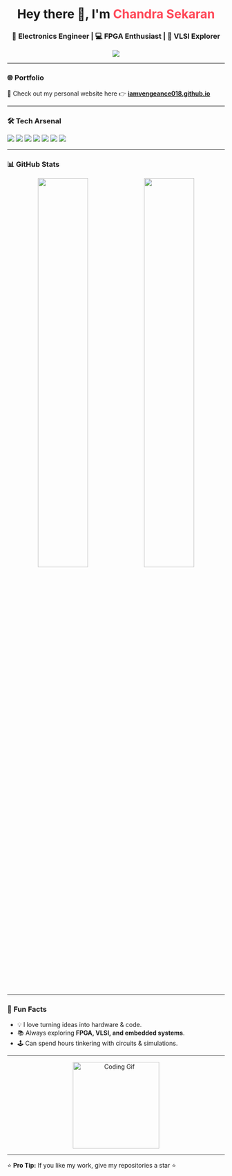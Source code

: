 <!-- Profile README for iamvengeance018 -->

<h1 align="center">Hey there 👋, I'm <span style="color:#ff4757">Chandra Sekaran</span></h1>
<h3 align="center">🚀 Electronics Engineer | 💻 FPGA Enthusiast | 🔬 VLSI Explorer</h3>

<p align="center">
  <img src="https://readme-typing-svg.herokuapp.com?font=Fira+Code&size=24&pause=1000&color=FF5733&center=true&vCenter=true&width=500&lines=Welcome+to+my+GitHub!;FPGA+%7C+VLSI+%7C+Embedded+Systems;Always+learning+new+things!">
</p>

---

### 🌐 **Portfolio**
🎯 Check out my personal website here 👉 **[iamvengeance018.github.io](https://iamvengeance018.github.io)**  

---

### 🛠 **Tech Arsenal**
<p>
  <img src="https://img.shields.io/badge/Verilog-4285F4?style=for-the-badge&logoColor=white">
  <img src="https://img.shields.io/badge/VHDL-0A66C2?style=for-the-badge&logoColor=white">
  <img src="https://img.shields.io/badge/Embedded%20C-2C2C2C?style=for-the-badge&logo=c&logoColor=white">
  <img src="https://img.shields.io/badge/C++-00599C?style=for-the-badge&logo=cplusplus&logoColor=white">
  <img src="https://img.shields.io/badge/Python-3776AB?style=for-the-badge&logo=python&logoColor=yellow">
  <img src="https://img.shields.io/badge/Cadence-FF6F00?style=for-the-badge&logoColor=white">
  <img src="https://img.shields.io/badge/TCAD-00897B?style=for-the-badge&logoColor=white">
</p>

---

### 📊 **GitHub Stats**
<p align="center">
  <img width="48%" src="https://github-readme-stats.vercel.app/api?username=iamvengeance018&show_icons=true&theme=tokyonight" />
  <img width="48%" src="https://github-readme-streak-stats.herokuapp.com/?user=iamvengeance018&theme=tokyonight" />
</p>

---

### 🎯 **Fun Facts**
- 💡 I love turning ideas into hardware & code.  
- 📚 Always exploring **FPGA, VLSI, and embedded systems**.  
- 🕹 Can spend hours tinkering with circuits & simulations.  

---

<p align="center">
  <img src="https://media.giphy.com/media/3o7aCTfyhYawdOXcFW/giphy.gif" width="200" alt="Coding Gif">
</p>

---

⭐ **Pro Tip:** If you like my work, give my repositories a star ⭐  
